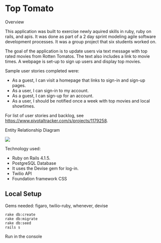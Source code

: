 Top Tomato
===========

Overview

This application was built to exercise newly aquired skills in ruby, ruby on rails, and apis. It was done as part of a 2 day sprint modeling agile software development processes. It was a group project that six students worked on.

The goal of the application is to update users via text message with top rated movies from Rotten Tomatos. The text also includes a link to movie times. A webpage is set-up to sign up users and display top movies.

Sample user stories completed were:
- As a guest, I can visit a homepage that links to sign-in and sign-up pages.
- As a user, I can sign-in to my account.
- As a guest, I can sign-up for an account.
- As a user, I should be notified once a week with top movies and local showtimes.

For list of user stories and backlog, see https://www.pivotaltracker.com/s/projects/1179258.

Entity Relationship Diagram

![](http://www.gliffy.com/go/publish/image/6154187/L.png)

Technology used:
- Ruby on Rails 4.1.5.
- PostgreSQL Database
- It uses the Devise gem for log-in.
- Twilio API
- Foundation framework CSS

## Local Setup

Gems needed: figaro, twilio-ruby, whenever, devise

    rake db:create
    rake db:migrate
    rake db:seed
    rails s

Run in the console





